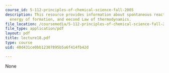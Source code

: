 ```yaml
---
course_id: 5-112-principles-of-chemical-science-fall-2005
description: This resource provides information about spontaneous reactions, free
  energy of formation, and eecond Law of thermodynamics.
file_location: /coursemedia/5-112-principles-of-chemical-science-fall-2005/40d431ce0bb12307895b5a6f414fb42d_lecture18.pdf
file_type: application/pdf
layout: pdf
title: lecture18.pdf
type: course
uid: 40d431ce0bb12307895b5a6f414fb42d

---
```

None